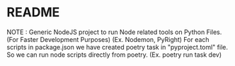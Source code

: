 # README

NOTE : Generic NodeJS project to run Node related tools on Python Files. (For Faster Development Purposes) (Ex. Nodemon, PyRight)
For each scripts in package.json we have created poetry task in "pyproject.toml" file. So we can run node scripts directly from poetry. (Ex. poetry run task dev)
